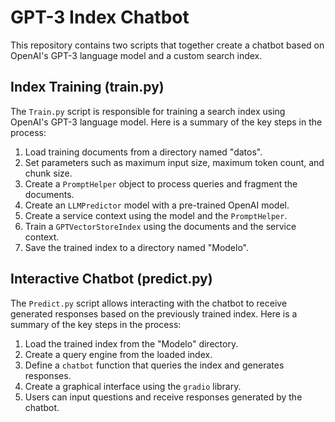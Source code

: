 # GPT-3 Index Chatbot

This repository contains two scripts that together create a chatbot based on OpenAI's GPT-3 language model and a custom search index.

## Index Training (train.py)

The `Train.py` script is responsible for training a search index using OpenAI's GPT-3 language model. Here is a summary of the key steps in the process:

1. Load training documents from a directory named "datos".
2. Set parameters such as maximum input size, maximum token count, and chunk size.
3. Create a `PromptHelper` object to process queries and fragment the documents.
4. Create an `LLMPredictor` model with a pre-trained OpenAI model.
5. Create a service context using the model and the `PromptHelper`.
6. Train a `GPTVectorStoreIndex` using the documents and the service context.
7. Save the trained index to a directory named "Modelo".

## Interactive Chatbot (predict.py)

The `Predict.py` script allows interacting with the chatbot to receive generated responses based on the previously trained index. Here is a summary of the key steps in the process:

1. Load the trained index from the "Modelo" directory.
2. Create a query engine from the loaded index.
3. Define a `chatbot` function that queries the index and generates responses.
4. Create a graphical interface using the `gradio` library.
5. Users can input questions and receive responses generated by the chatbot.




